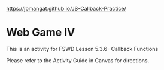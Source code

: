 https://jbmangat.github.io/JS-Callback-Practice/

# Web Game IV

This is an activity for FSWD Lesson 5.3.6- Callback Functions

Please refer to the Activity Guide in Canvas for directions.
